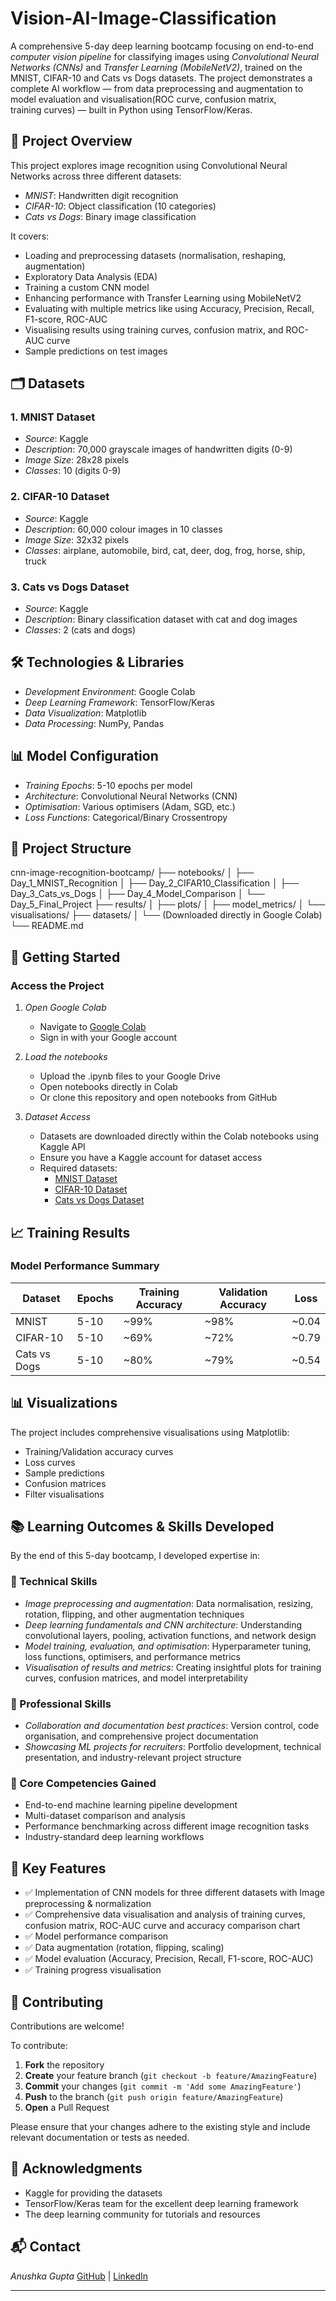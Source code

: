 # Vision-AI-Image-Classification
A comprehensive 5-day deep learning bootcamp focusing on end-to-end *computer vision pipeline* for classifying images using *Convolutional Neural Networks (CNNs)* and *Transfer Learning (MobileNetV2)*, trained on the MNIST, CIFAR-10 and Cats vs Dogs datasets.
The project demonstrates a complete AI workflow — from data preprocessing and augmentation to model evaluation and visualisation(ROC curve, confusion matrix, training curves) — built in Python using TensorFlow/Keras.
## 📌 Project Overview
This project explores image recognition using Convolutional Neural Networks across three different datasets:
- *MNIST*: Handwritten digit recognition
- *CIFAR-10*: Object classification (10 categories)
- *Cats vs Dogs*: Binary image classification

It covers:

* Loading and preprocessing datasets (normalisation, reshaping, augmentation)
* Exploratory Data Analysis (EDA) 
* Training a custom CNN model
* Enhancing performance with Transfer Learning using MobileNetV2
* Evaluating with multiple metrics like using Accuracy, Precision, Recall, F1-score, ROC-AUC
* Visualising results using training curves, confusion matrix, and ROC-AUC curve
* Sample predictions on test images

## 🗂 Datasets

### 1. MNIST Dataset
- *Source*: Kaggle
- *Description*: 70,000 grayscale images of handwritten digits (0-9)
- *Image Size*: 28x28 pixels
- *Classes*: 10 (digits 0-9)

### 2. CIFAR-10 Dataset
- *Source*: Kaggle
- *Description*: 60,000 colour images in 10 classes
- *Image Size*: 32x32 pixels
- *Classes*: airplane, automobile, bird, cat, deer, dog, frog, horse, ship, truck

### 3. Cats vs Dogs Dataset
- *Source*: Kaggle
- *Description*: Binary classification dataset with cat and dog images
- *Classes*: 2 (cats and dogs)

## 🛠 Technologies & Libraries

- *Development Environment*: Google Colab
- *Deep Learning Framework*: TensorFlow/Keras
- *Data Visualization*: Matplotlib
- *Data Processing*: NumPy, Pandas

## 📊 Model Configuration

- *Training Epochs*: 5-10 epochs per model
- *Architecture*: Convolutional Neural Networks (CNN)
- *Optimisation*: Various optimisers (Adam, SGD, etc.)
- *Loss Functions*: Categorical/Binary Crossentropy

## 📁 Project Structure
cnn-image-recognition-bootcamp/
├── notebooks/
│   ├── Day_1_MNIST_Recognition
│   ├── Day_2_CIFAR10_Classification
│   ├── Day_3_Cats_vs_Dogs
│   ├── Day_4_Model_Comparison
│   └── Day_5_Final_Project
├── results/
│   ├── plots/
│   ├── model_metrics/
│   └── visualisations/
├── datasets/
│   └── (Downloaded directly in Google Colab)
└── README.md

## 🚀 Getting Started

### Access the Project

1. *Open Google Colab*
   - Navigate to [Google Colab](https://colab.research.google.com/)
   - Sign in with your Google account

2. *Load the notebooks*
   - Upload the .ipynb files to your Google Drive
   - Open notebooks directly in Colab
   - Or clone this repository and open notebooks from GitHub

3. *Dataset Access*
   - Datasets are downloaded directly within the Colab notebooks using Kaggle API
   - Ensure you have a Kaggle account for dataset access
   - Required datasets:
     - [MNIST Dataset](https://www.kaggle.com/datasets/hojjatk/mnist-dataset)
     - [CIFAR-10 Dataset](https://www.kaggle.com/datasets/cifar10)
     - [Cats vs Dogs Dataset](https://www.kaggle.com/datasets/salader/dogs-vs-cats)


## 📈 Training Results

### Model Performance Summary

| Dataset      | Epochs | Training Accuracy| Validation Accuracy | Loss |
|--------------|--------|------------------|---------------------|------|
| MNIST        | 5-10   | ~99%             | ~98%                | ~0.04|
| CIFAR-10     | 5-10   | ~69%             | ~72%                | ~0.79 |
| Cats vs Dogs | 5-10   | ~80%             | ~79%                | ~0.54 |

## 📊 Visualizations

The project includes comprehensive visualisations using Matplotlib:
- Training/Validation accuracy curves
- Loss curves
- Sample predictions
- Confusion matrices
- Filter visualisations

## 📚 Learning Outcomes & Skills Developed

By the end of this 5-day bootcamp, I developed expertise in:

### 🔧 Technical Skills
- *Image preprocessing and augmentation*: Data normalisation, resizing, rotation, flipping, and other augmentation techniques
- *Deep learning fundamentals and CNN architecture*: Understanding convolutional layers, pooling, activation functions, and network design
- *Model training, evaluation, and optimisation*: Hyperparameter tuning, loss functions, optimisers, and performance metrics
- *Visualisation of results and metrics*: Creating insightful plots for training curves, confusion matrices, and model interpretability

### 💼 Professional Skills
- *Collaboration and documentation best practices*: Version control, code organisation, and comprehensive project documentation
- *Showcasing ML projects for recruiters*: Portfolio development, technical presentation, and industry-relevant project structure

### 🎯 Core Competencies Gained
- End-to-end machine learning pipeline development
- Multi-dataset comparison and analysis
- Performance benchmarking across different image recognition tasks
- Industry-standard deep learning workflows

## 🎯 Key Features

- ✅ Implementation of CNN models for three different datasets with Image preprocessing & normalization
- ✅ Comprehensive data visualisation and analysis of training curves, confusion matrix, ROC-AUC curve and accuracy comparison chart
- ✅ Model performance comparison
- ✅ Data augmentation (rotation, flipping, scaling)
- ✅ Model evaluation (Accuracy, Precision, Recall, F1-score, ROC-AUC)
- ✅ Training progress visualisation

## 🤝 Contributing

Contributions are welcome!  

To contribute:  
1. **Fork** the repository  
2. **Create** your feature branch (`git checkout -b feature/AmazingFeature`)  
3. **Commit** your changes (`git commit -m 'Add some AmazingFeature'`)  
4. **Push** to the branch (`git push origin feature/AmazingFeature`)  
5. **Open** a Pull Request  

Please ensure that your changes adhere to the existing style and include relevant documentation or tests as needed.


## 🙏 Acknowledgments

- Kaggle for providing the datasets
- TensorFlow/Keras team for the excellent deep learning framework
- The deep learning community for tutorials and resources

## 📬 Contact

*Anushka Gupta*
[GitHub](https://github.com/Anushka-guptaa) | [LinkedIn](https://www.linkedin.com/in/anushka-gupta-7621a6298/)

------
